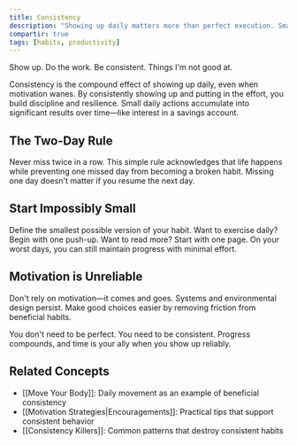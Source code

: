 ```yaml
---
title: Consistency
description: "Showing up daily matters more than perfect execution. Small actions compound over time."
compartir: true
tags: [habits, productivity]
---
```


Show up. Do the work. Be consistent. Things I'm not good at.

Consistency is the compound effect of showing up daily, even when motivation wanes. By consistently showing up and putting in the effort, you build discipline and resilience. Small daily actions accumulate into significant results over time—like interest in a savings account.

## The Two-Day Rule

Never miss twice in a row. This simple rule acknowledges that life happens while preventing one missed day from becoming a broken habit. Missing one day doesn't matter if you resume the next day.

## Start Impossibly Small

Define the smallest possible version of your habit. Want to exercise daily? Begin with one push-up. Want to read more? Start with one page. On your worst days, you can still maintain progress with minimal effort.

## Motivation is Unreliable

Don't rely on motivation—it comes and goes. Systems and environmental design persist. Make good choices easier by removing friction from beneficial habits.

You don't need to be perfect. You need to be consistent. Progress compounds, and time is your ally when you show up reliably.

## Related Concepts

- [[Move Your Body]]: Daily movement as an example of beneficial consistency
- [[Motivation Strategies|Encouragements]]: Practical tips that support consistent behavior
- [[Consistency Killers]]: Common patterns that destroy consistent habits
